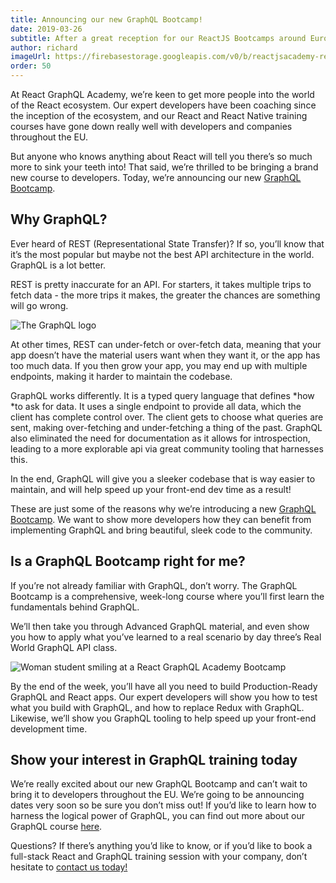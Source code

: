 ```yaml
---
title: Announcing our new GraphQL Bootcamp!
date: 2019-03-26
subtitle: After a great reception for our ReactJS Bootcamps around Europe, we’re really proud to bring you our latest week-long course - The GraphQL Bootcamp!
author: richard
imageUrl: https://firebasestorage.googleapis.com/v0/b/reactjsacademy-react.appspot.com/o/blog%20post%20images%2Fgraphql_announcement%2FGQL_announcement.jpg?alt=media&
order: 50
---
```


At React GraphQL Academy, we’re keen to get more people into the world of the React ecosystem. Our expert developers have been coaching since the inception of the ecosystem, and our React and React Native training courses have gone down really well with developers and companies throughout the EU.

But anyone who knows anything about React will tell you there’s so much more to sink your teeth into! That said, we’re thrilled to be bringing a brand new course to developers. Today, we’re announcing our new [GraphQL Bootcamp](https://reactgraphql.academy/graphql/training/bootcamp/).

## Why GraphQL?

Ever heard of REST (Representational State Transfer)? If so, you’ll know that it’s the most popular but maybe not the best API architecture in the world. GraphQL is a lot better.

REST is pretty inaccurate for an API. For starters, it takes multiple trips to fetch data - the more trips it makes, the greater the chances are something will go wrong.

![The GraphQL logo](https://firebasestorage.googleapis.com/v0/b/reactjsacademy-react.appspot.com/o/blog%20post%20images%2Fgraphql_announcement%2Fimage_0.jpg?alt=media&)

At other times, REST can under-fetch or over-fetch data, meaning that your app doesn’t have the material users want when they want it, or the app has too much data. If you then grow your app, you may end up with multiple endpoints, making it harder to maintain the codebase.

GraphQL works differently. It is a typed query language that defines *how *to ask for data. It uses a single endpoint to provide all data, which the client has complete control over. The client gets to choose what queries are sent, making over-fetching and under-fetching a thing of the past. GraphQL also eliminated the need for documentation as it allows for introspection, leading to a more explorable api via great community tooling that harnesses this.

In the end, GraphQL will give you a sleeker codebase that is way easier to maintain, and will help speed up your front-end dev time as a result!

These are just some of the reasons why we’re introducing a new [GraphQL Bootcamp](https://reactgraphql.academy/graphql/training/bootcamp/). We want to show more developers how they can benefit from implementing GraphQL and bring beautiful, sleek code to the community.

## Is a GraphQL Bootcamp right for me?

If you’re not already familiar with GraphQL, don’t worry. The GraphQL Bootcamp is a comprehensive, week-long course where you’ll first learn the fundamentals behind GraphQL.

We’ll then take you through Advanced GraphQL material, and even show you how to apply what you’ve learned to a real scenario by day three’s Real World GraphQL API class.

![Woman student smiling at a React GraphQL Academy Bootcamp](https://firebasestorage.googleapis.com/v0/b/reactjsacademy-react.appspot.com/o/blog%20post%20images%2Fgraphql_announcement%2Fimage_1.jpg?alt=media&)

By the end of the week, you’ll have all you need to build Production-Ready GraphQL and React apps. Our expert developers will show you how to test what you build with GraphQL, and how to replace Redux with GraphQL. Likewise, we’ll show you GraphQL tooling to help speed up your front-end development time.

## Show your interest in GraphQL training today

We’re really excited about our new GraphQL Bootcamp and can’t wait to bring it to developers throughout the EU. We’re going to be announcing dates very soon so be sure you don’t miss out! If you’d like to learn how to harness the logical power of GraphQL, you can find out more about our GraphQL course [here](https://reactgraphql.academy/graphql/training/bootcamp/).

Questions? If there’s anything you’d like to know, or if you’d like to book a full-stack React and GraphQL training session with your company, don’t hesitate to [contact us today!](https://reactgraphql.academy/graphql/training/bootcamp/#contact-us)
